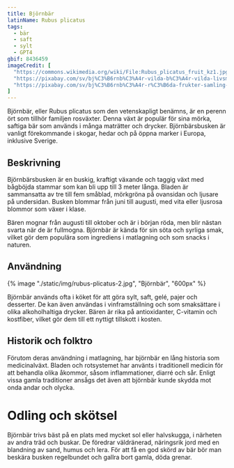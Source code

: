 ```yaml
---
title: Björnbär
latinName: Rubus plicatus
tags:
  - bär
  - saft
  - sylt
  - GPT4
gbif: 8436459
imageCredit: [
  "https://commons.wikimedia.org/wiki/File:Rubus_plicatus_fruit_kz1.jpg",
  "https://pixabay.com/sv/bj%C3%B6rnb%C3%A4r-vilda-b%C3%A4r-vilda-livsmedel-2344191/",
  "https://pixabay.com/sv/bj%C3%B6rnb%C3%A4r-r%C3%B6da-frukter-samling-natur-263313/"
]
---
```


Björnbär, eller Rubus plicatus som den vetenskapligt benämns, är en perenn ört som tillhör familjen rosväxter. Denna växt är populär för sina mörka, saftiga bär som används i många maträtter och drycker. Björnbärsbusken är vanligt förekommande i skogar, hedar och på öppna marker i Europa, inklusive Sverige.

## Beskrivning

Björnbärsbusken är en buskig, kraftigt växande och taggig växt med bågböjda stammar som kan bli upp till 3 meter långa. Bladen är sammansatta av tre till fem småblad, mörkgröna på ovansidan och ljusare på undersidan. Busken blommar från juni till augusti, med vita eller ljusrosa blommor som växer i klase.

Bären mognar från augusti till oktober och är i början röda, men blir nästan svarta när de är fullmogna. Björnbär är kända för sin söta och syrliga smak, vilket gör dem populära som ingrediens i matlagning och som snacks i naturen.

## Användning

{% image "./static/img/rubus-plicatus-2.jpg", "Björnbär", "600px" %}

Björnbär används ofta i köket för att göra sylt, saft, gelé, pajer och desserter. De kan även användas i vinframställning och som smaksättare i olika alkoholhaltiga drycker. Bären är rika på antioxidanter, C-vitamin och kostfiber, vilket gör dem till ett nyttigt tillskott i kosten.

## Historik och folktro

Förutom deras användning i matlagning, har björnbär en lång historia som medicinalväxt. Bladen och rotsystemet har använts i traditionell medicin för att behandla olika åkommor, såsom inflammationer, diarré och sår. Enligt vissa gamla traditioner ansågs det även att björnbär kunde skydda mot onda andar och olycka.

# Odling och skötsel

Björnbär trivs bäst på en plats med mycket sol eller halvskugga, i närheten av andra träd och buskar. De föredrar väldränerad, näringsrik jord med en blandning av sand, humus och lera. För att få en god skörd av bär bör man beskära busken regelbundet och gallra bort gamla, döda grenar.

